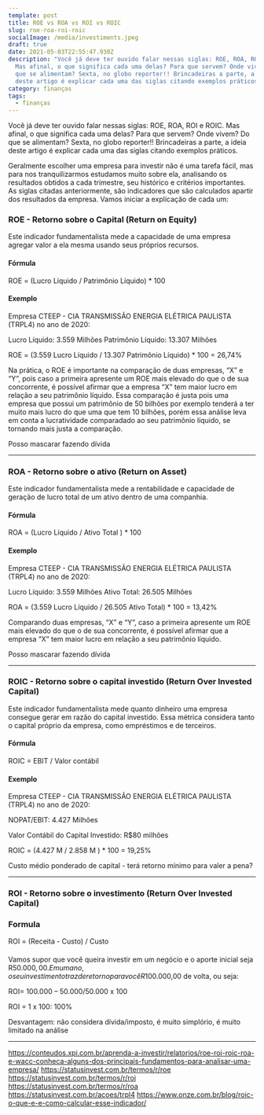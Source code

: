```yaml
---
template: post
title: ROE vs ROA vs ROI vs ROIC
slug: roe-roa-roi-roic
socialImage: /media/investiments.jpeg
draft: true
date: 2021-05-03T22:55:47.930Z
description: "Você já deve ter ouvido falar nessas siglas: ROE, ROA, ROI e ROIC.
  Mas afinal, o que significa cada uma delas? Para que servem? Onde vivem? Do
  que se alimentam? Sexta, no globo reporter!! Brincadeiras a parte, a ideia
  deste artigo é explicar cada uma das siglas citando exemplos práticos."
category: finanças
tags:
  - finanças
---
```

Você já deve ter ouvido falar nessas siglas: ROE, ROA, ROI e ROIC. Mas afinal, o que significa cada uma delas? Para que servem? Onde vivem? Do que se alimentam? Sexta, no globo reporter!! Brincadeiras a parte, a ideia deste artigo é explicar cada uma das siglas citando exemplos práticos.

Geralmente escolher uma empresa para investir não é uma tarefa fácil, mas para nos tranquilizarmos estudamos muito sobre ela, analisando os resultados obtidos a cada trimestre, seu histórico e critérios importantes. As siglas citadas anteriormente, são indicadores que são calculados apartir dos resultados da empresa. Vamos iniciar a explicação de cada um:

### ROE - Retorno sobre o Capital (Return on Equity)

Este indicador fundamentalista mede a capacidade de uma empresa agregar valor a ela mesma usando seus próprios recursos.

#### Fórmula

ROE = (Lucro Líquido / Patrimônio Líquido) * 100

#### Exemplo

Empresa CTEEP - CIA TRANSMISSÃO ENERGIA ELÉTRICA PAULISTA (TRPL4) no ano de 2020:

Lucro Líquido: 3.559 Milhões
Patrimônio Líquido: 13.307 Milhões

ROE = (3.559 Lucro Líquido / 13.307 Patrimônio Líquido) * 100 = 26,74%

Na prática, o ROE é importante na comparação de duas empresas, “X” e “Y”, pois caso a primeira apresente um ROE mais elevado do que o de sua concorrente, é possível afirmar que a empresa “X” tem maior lucro em relação a seu patrimônio líquido. Essa comparação é justa pois uma empresa que possui um patrimônio de 50 bilhões por exemplo tenderá a ter muito mais lucro do que uma que tem 10 bilhões, porém essa análise leva em conta a lucratividade comparadado ao seu patrimônio líquido, se tornando mais justa a comparação.

Posso mascarar fazendo dívida

----

### ROA - Retorno sobre o ativo (Return on Asset)

Este indicador fundamentalista mede a rentabilidade e capacidade de geração de lucro total de um ativo dentro de uma companhia.

#### Fórmula

ROA = (Lucro Líquido / Ativo Total ) * 100

#### Exemplo

Empresa CTEEP - CIA TRANSMISSÃO ENERGIA ELÉTRICA PAULISTA (TRPL4) no ano de 2020:

Lucro Líquido: 3.559 Milhões
Ativo Total: 26.505 Milhões

ROA = (3.559 Lucro Líquido / 26.505 Ativo Total) * 100 = 13,42%

Comparando duas empresas, “X” e “Y”, caso a primeira apresente um ROE mais elevado do que o de sua concorrente, é possível afirmar que a empresa “X” tem maior lucro em relação a seu patrimônio líquido.

Posso mascarar fazendo dívida

----

### ROIC - Retorno sobre o capital investido (Return Over Invested Capital)

Este indicador fundamentalista mede quanto dinheiro uma empresa consegue gerar em razão do capital investido. Essa métrica considera tanto o capital próprio da empresa, como empréstimos e de terceiros.

#### Fórmula

ROIC = EBIT / Valor contábil

#### Exemplo

Empresa CTEEP - CIA TRANSMISSÃO ENERGIA ELÉTRICA PAULISTA (TRPL4) no ano de 2020:

NOPAT/EBIT: 4.427 Milhões

Valor Contábil do Capital Investido: R$80 milhões

ROIC = (4.427 M / 2.858 M) * 100 = 19,25%

Custo médio ponderado de capital - terá retorno mínimo para valer a pena?

----

### ROI - Retorno sobre o investimento (Return Over Invested Capital)

### Formula

ROI = (Receita - Custo) / Custo

####

Vamos supor que você queira investir em um negócio e o aporte inicial seja R$50.000,00. Em um ano, o seu investimento traz de retorno para você R$100.000,00 de volta, ou seja:


ROI= 100.000 – 50.000/50.000 x 100

ROI = 1 x 100: 100%

Desvantagem: não considera dívida/imposto, é muito simplório, é muito limitado na análise

----

https://conteudos.xpi.com.br/aprenda-a-investir/relatorios/roe-roi-roic-roa-e-wacc-conheca-alguns-dos-principais-fundamentos-para-analisar-uma-empresa/
https://statusinvest.com.br/termos/r/roe
https://statusinvest.com.br/termos/r/roi
https://statusinvest.com.br/termos/r/roa
https://statusinvest.com.br/acoes/trpl4
https://www.onze.com.br/blog/roic-o-que-e-e-como-calcular-esse-indicador/

